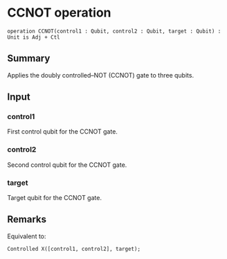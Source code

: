 # CCNOT operation

`operation CCNOT(control1 : Qubit, control2 : Qubit, target : Qubit) : Unit is Adj + Ctl`

## Summary
Applies the doubly controlled–NOT (CCNOT) gate to three qubits.

## Input
### control1
First control qubit for the CCNOT gate.
### control2
Second control qubit for the CCNOT gate.
### target
Target qubit for the CCNOT gate.

## Remarks
Equivalent to:
```qsharp
Controlled X([control1, control2], target);
```
